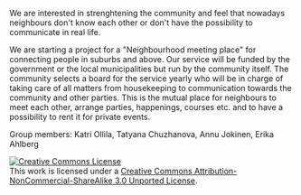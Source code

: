 We are interested in strenghtening the community and feel that nowadays neighbours don't know each other or don't have the possibility to communicate in real life.

We are starting a project for a "Neighbourhood meeting place" for connecting people in suburbs and above. 
Our service will be funded by the government or the local municipalities but run by the community itself. The community selects a board for the service yearly who will be in charge of taking care of all matters from housekeeping to communication towards the community and other parties. 
This is the mutual place for neighbours to meet each other, arrange parties, happenings, courses etc. and to have a possibility to rent it for private events.

Group members: Katri Ollila, Tatyana Chuzhanova, Annu Jokinen, Erika Ahlberg

<a rel="license" href="http://creativecommons.org/licenses/by-nc-sa/3.0/"><img alt="Creative Commons License" style="border-width:0" src="http://i.creativecommons.org/l/by-nc-sa/3.0/88x31.png" /></a><br />This work is licensed under a <a rel="license" href="http://creativecommons.org/licenses/by-nc-sa/3.0/">Creative Commons Attribution-NonCommercial-ShareAlike 3.0 Unported License</a>.

